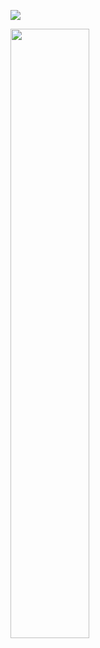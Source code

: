 ![](https://cdn.jsdelivr.net/gh/Mxlo/picx-images-hosting@master/20250107/IMG_5812.8z6luj8hy8.png)

<img src="https://cdn.jsdelivr.net/gh/Mxlo/picx-images-hosting@master/20250107/IMG_5812.8z6luj8hy8.png" width="50%" height="50%"> 